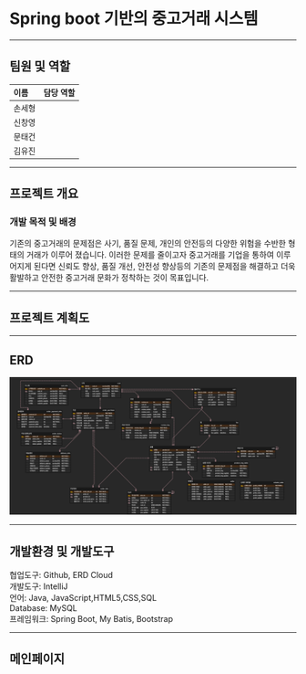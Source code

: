 # Spring boot 기반의 중고거래 시스템
***
## 팀원 및 역할
|이름| 담당 역할                |
|:----|:---------------------|
|손세형||
|신창영||
|문태건| |
|김유진| |
***
## 프로젝트 개요
### 개발 목적 및 배경
기존의 중고거래의 문제점은 사기, 품질 문제, 개인의 안전등의 다양한 위험을 수반한 형태의 거래가 이루어 졌습니다.
이러한 문제를 줄이고자 중고거래를 기업을 통하여 이루어지게 된다면 신뢰도 향상, 품질 개선, 안전성 향상등의 기존의 문제점을 해결하고
더욱 활발하고 안전한 중고거래 문화가 정착하는 것이 목표입니다.
***
## 프로젝트 계획도

***

## ERD
![ERD](imgs/ERD.png)

***
## 개발환경 및 개발도구

협업도구: Github, ERD Cloud <br>
개발도구: IntelliJ <br>
언어: Java, JavaScript,HTML5,CSS,SQL <br>
Database: MySQL <br>
프레임워크: Spring Boot, My Batis, Bootstrap <br>

***
## 메인페이지
